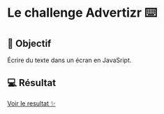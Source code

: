# Le challenge Advertizr :keyboard:

## :dart: Objectif

Écrire du texte dans un écran en JavaSript.

## :computer: Résultat

[Voir le resultat :sparkles:](https://alinemasson.github.io/challenge-advertizr/ "alinemasson.github.io/challenge-advertizr/")
